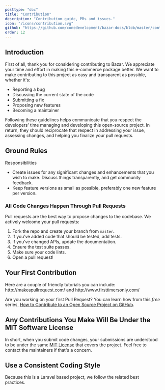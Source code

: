 ```yaml
---
posttype: "doc"
title: "Contribution"
description: "Contribution guide, PRs and issues."
icon: "/icons/contribution.svg"
github: "https://github.com/conedevelopment/bazar-docs/blob/master/contribution.md"
order: 12
---
```


## Introduction

First of all, thank you for considering contributing to Bazar. We appreciate your time and effort in making this e-commerce package better. We want to make contributing to this project as easy and transparent as possible, whether it's:

- Reporting a bug
- Discussing the current state of the code
- Submitting a fix
- Proposing new features
- Becoming a maintainer

Following these guidelines helps communicate that you respect the developers' time managing and developing this open-source project. In return, they should reciprocate that respect in addressing your issue, assessing changes, and helping you finalize your pull requests.

## Ground Rules

Responsibilities
* Create issues for any significant changes and enhancements that you wish to make. Discuss things transparently, and get community feedback.
* Keep feature versions as small as possible, preferably one new feature per version.

### All Code Changes Happen Through Pull Requests

Pull requests are the best way to propose changes to the codebase. We actively welcome your pull requests:

1. Fork the repo and create your branch from `master`.
2. If you've added code that should be tested, add tests.
3. If you've changed APIs, update the documentation.
4. Ensure the test suite passes.
5. Make sure your code lints.
6. Open a pull request!

## Your First Contribution

Here are a couple of friendly tutorials you can include: http://makeapullrequest.com/ and http://www.firsttimersonly.com/

Are you working on your first Pull Request? You can learn how from this *free* series, [How to Contribute to an Open Source Project on GitHub](https://app.egghead.io/playlists/how-to-contribute-to-an-open-source-project-on-github).

## Any Contributions You Make Will Be Under the MIT Software License

In short, when you submit code changes, your submissions are understood to be under the same [MIT License](http://choosealicense.com/licenses/mit/) that covers the project. Feel free to contact the maintainers if that's a concern.

## Use a Consistent Coding Style

Because this is a Laravel based project, we follow the related best practices.
